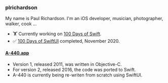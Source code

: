 ### plrichardson

My name is Paul Richardson. I'm an iOS developer, musician, photographer, walker, cook ...

- 🏋️ Currently working on [100 Days of Swift][1].
- ✅ [100 Days of SwiftUI][2] completed, November 2020.

#### [A-440.app][3]

- Version 1, released 2011, was written in Objective-C.
- For version 2, released 2016, the code was ported to Swift.
- A-440 is currently being re-writen from scratch using SwiftUI.

[1]: https://www.hackingwithswift.com/100
[2]: https://www.hackingwithswift.com/100/swiftui
[3]: https://apps.apple.com/us/app/a-440-tuning-fork/id335593282

<!--
**plrichardson/plrichardson** is a ✨ _special_ ✨ repository because its `README.md` (this file) appears on your GitHub profile.

Here are some ideas to get you started:

- 🔭 I’m currently working on ...
- 🌱 I’m currently learning ...
- 👯 I’m looking to collaborate on ...
- 🤔 I’m looking for help with ...
- 💬 Ask me about ...
- 📫 How to reach me: ...
- 😄 Pronouns: ...
- ⚡ Fun fact: ...
-->

